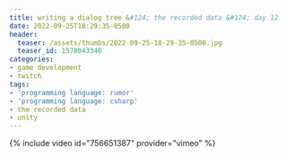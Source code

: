 ```yaml
---
title: writing a dialog tree &#124; the recorded data &#124; day 12
date: 2022-09-25T18:29:35-0500
header:
  teaser: /assets/thumbs/2022-09-25-18-29-35-0500.jpg
  teaser_id: 1578043340
categories:
- game development
- twitch
tags:
- 'programming language: rumor'
- 'programming language: csharp'
- the recorded data
- unity
---
```

{% include video id="756651387" provider="vimeo" %}
